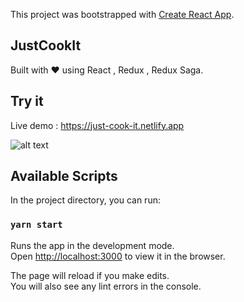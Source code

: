 This project was bootstrapped with [Create React App](https://github.com/facebook/create-react-app).

## JustCookIt

Built with ❤ using React , Redux , Redux Saga.

## Try it

Live demo : https://just-cook-it.netlify.app

![alt text](https://res.cloudinary.com/batn05000/image/upload/v1588927567/4_c9uzcq.png)


## Available Scripts

In the project directory, you can run:

### `yarn start`

Runs the app in the development mode.<br />
Open [http://localhost:3000](http://localhost:3000) to view it in the browser.

The page will reload if you make edits.<br />
You will also see any lint errors in the console.

